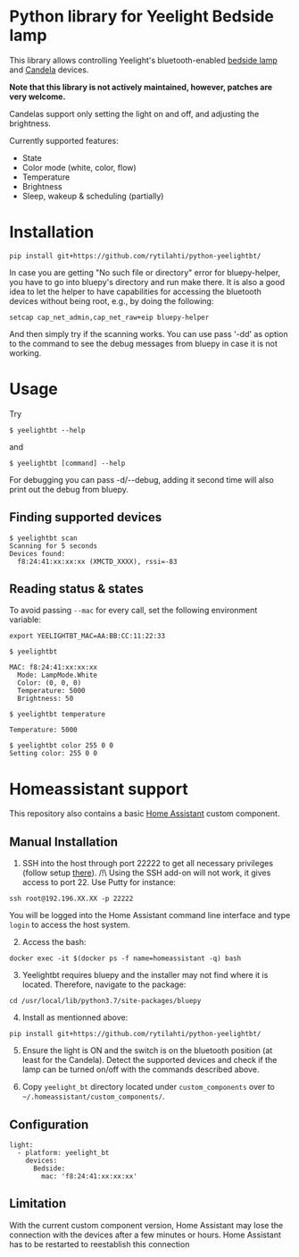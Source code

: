 # Python library for Yeelight Bedside lamp

This library allows controlling Yeelight's bluetooth-enabled [bedside lamp](http://www.yeelight.com/en_US/product/yeelight-ctd) and [Candela](https://www.yeelight.com/en_US/product/gingko) devices.

**Note that this library is not actively maintained, however, patches are very welcome.**

Candelas support only setting the light on and off, and adjusting the brightness.

Currently supported features:
* State
* Color mode (white, color, flow)
* Temperature
* Brightness
* Sleep, wakeup & scheduling (partially)

# Installation

```
pip install git+https://github.com/rytilahti/python-yeelightbt/
```

In case you are getting "No such file or directory" error for bluepy-helper, you have to go into bluepy's directory and run make there.
It is also a good idea to let the helper to have capabilities for accessing the bluetooth devices without being root, e.g., by doing the following:

```
setcap cap_net_admin,cap_net_raw+eip bluepy-helper
```

And then simply try if the scanning works. You can use pass '-dd' as option to the command to see the debug messages from bluepy in case it is not working.

# Usage

Try
```
$ yeelightbt --help
```
and
```
$ yeelightbt [command] --help
```

For debugging you can pass -d/--debug, adding it second time will also print out the debug from bluepy.

## Finding supported devices

```
$ yeelightbt scan
Scanning for 5 seconds
Devices found:
  f8:24:41:xx:xx:xx (XMCTD_XXXX), rssi=-83

```

## Reading status & states

To avoid passing ```--mac``` for every call, set the following environment variable:

```
export YEELIGHTBT_MAC=AA:BB:CC:11:22:33
```

```
$ yeelightbt

MAC: f8:24:41:xx:xx:xx
  Mode: LampMode.White
  Color: (0, 0, 0)
  Temperature: 5000
  Brightness: 50
```

```
$ yeelightbt temperature

Temperature: 5000
```

```
$ yeelightbt color 255 0 0
Setting color: 255 0 0
```

# Homeassistant support

This repository also contains a basic [Home Assistant](https://home-assistant.io/) custom component.


## Manual Installation

1) SSH into the host through port 22222 to get all necessary privileges (follow setup [there](https://developers.home-assistant.io/docs/hassio_debugging/)).  /!\ Using the SSH add-on will not work, it gives access to port 22. Use Putty for instance: 
```
ssh root@192.196.XX.XX -p 22222
```
You will be logged into the Home Assistant command line interface and type `login` to access the host system.
 
 2) Access the bash:
```
docker exec -it $(docker ps -f name=homeassistant -q) bash
```

3) Yeelightbt requires bluepy and the installer may not find where it is located. Therefore, navigate to the package:
```
cd /usr/local/lib/python3.7/site-packages/bluepy
```

4) Install as mentionned above:
```
pip install git+https://github.com/rytilahti/python-yeelightbt/
```

5) Ensure the light is ON and the switch is on the bluetooth position (at least for the Candela). Detect the supported devices and check if the lamp can be turned on/off with the commands described above.

6) Copy `yeelight_bt` directory located under `custom_components` over to `~/.homeassistant/custom_components/`.

## Configuration

```
light:
  - platform: yeelight_bt
    devices:
      Bedside:
        mac: 'f8:24:41:xx:xx:xx'
```

## Limitation
With the current custom component version, Home Assistant may lose the connection with the devices after a few minutes or hours. Home Assistant has to be restarted to reestablish this connection
